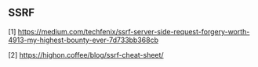 ## SSRF
[1] https://medium.com/techfenix/ssrf-server-side-request-forgery-worth-4913-my-highest-bounty-ever-7d733bb368cb

[2] https://highon.coffee/blog/ssrf-cheat-sheet/
